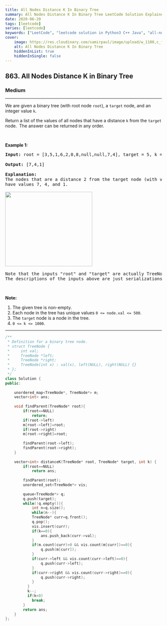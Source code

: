```yaml
---
title: All Nodes Distance K In Binary Tree
summary: All Nodes Distance K In Binary Tree LeetCode Solution Explained
date: 2020-06-20
tags: [leetcode]
series: [leetcode]
keywords: ["LeetCode", "leetcode solution in Python3 C++ Java", "all-nodes-distance-k-in-binary-tree LeetCode Solution Explained"]
cover:
    image: https://res.cloudinary.com/samirpaul/image/upload/w_1100,c_fit,co_rgb:FFFFFF,l_text:Arial_75_bold:All Nodes Distance K In Binary Tree - Solution Explained/problem-solving.webp
    alt: All Nodes Distance K In Binary Tree
    hiddenInList: true
    hiddenInSingle: false
---
```



<h2>863. All Nodes Distance K in Binary Tree</h2><h3>Medium</h3><hr><div><p>We are given a binary tree (with root node&nbsp;<code>root</code>), a <code>target</code> node, and an integer value <code>k</code>.</p>

<p>Return a list of the values of all&nbsp;nodes that have a distance <code>k</code> from the <code>target</code> node.&nbsp; The answer can be returned in any order.</p>

<p>&nbsp;</p>

<ol>
</ol>

<div>
<p><strong>Example 1:</strong></p>

<pre><strong>Input: </strong>root = <span id="example-input-1-1">[3,5,1,6,2,0,8,null,null,7,4]</span>, target = <span id="example-input-1-2">5</span>, k = <span id="example-input-1-3">2</span>

<strong>Output: </strong><span id="example-output-1">[7,4,1]</span>

<strong>Explanation: </strong>
The nodes that are a distance 2 from the target node (with value 5)
have values 7, 4, and 1.

<img alt="" src="https://s3-lc-upload.s3.amazonaws.com/uploads/2018/06/28/sketch0.png" style="width: 280px; height: 240px;">

Note that the inputs "root" and "target" are actually TreeNodes.
The descriptions of the inputs above are just serializations of these objects.
</pre>

<p>&nbsp;</p>

<p><strong>Note:</strong></p>

<ol>
	<li>The given tree is non-empty.</li>
	<li>Each node in the tree has unique values&nbsp;<code>0 &lt;= node.val &lt;= 500</code>.</li>
	<li>The <code>target</code>&nbsp;node is a node in the tree.</li>
	<li><code>0 &lt;= k &lt;= 1000</code>.</li>
</ol>
</div>
</div>

---




```cpp
/**
 * Definition for a binary tree node.
 * struct TreeNode {
 *     int val;
 *     TreeNode *left;
 *     TreeNode *right;
 *     TreeNode(int x) : val(x), left(NULL), right(NULL) {}
 * };
 */
class Solution {
public:
    
    unordered_map<TreeNode*, TreeNode*> m;
    vector<int> ans;
    
    void findParent(TreeNode* root){
        if(root==NULL)
            return;
        if(root->left)
        m[root->left]=root;
        if(root->right)
        m[root->right]=root;
        
        findParent(root->left);
        findParent(root->right);
    }
    
    vector<int> distanceK(TreeNode* root, TreeNode* target, int k) {
        if(root==NULL)
            return ans;
        
        findParent(root);
        unordered_set<TreeNode*> vis;
        
        queue<TreeNode*> q;
        q.push(target);
        while(!q.empty()){
            int n=q.size();
            while(n--){
            TreeNode* curr=q.front();
            q.pop();
            vis.insert(curr);
            if(k==0){
                ans.push_back(curr->val);
            }
            if(m.count(curr)>0 && vis.count(m[curr])==0){
                q.push(m[curr]);
            }
            if(curr->left && vis.count(curr->left)==0){
                q.push(curr->left);
            }
            if(curr->right && vis.count(curr->right)==0){
                q.push(curr->right);
            }
          }
          k--;
          if(k<0)
            break;
        }
        return ans;
    }
};
```
